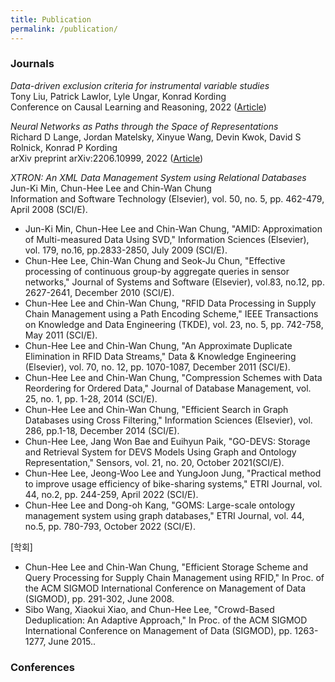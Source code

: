 ```yaml
---
title: Publication
permalink: /publication/
---
```


### Journals


_Data-driven exclusion criteria for instrumental variable studies_<br>
Tony Liu, Patrick Lawlor, Lyle Ungar, Konrad Kording<br>
Conference on Causal Learning and Reasoning, 2022 ([Article](https://proceedings.mlr.press/v177/liu22a/liu22a.pdf))

_Neural Networks as Paths through the Space of Representations_<br>
Richard D Lange, Jordan Matelsky, Xinyue Wang, Devin Kwok, David S Rolnick, Konrad P Kording<br>
arXiv preprint arXiv:2206.10999, 2022 ([Article](https://arxiv.org/pdf/2206.10999))

_XTRON: An XML Data Management System using Relational Databases_<br> 
Jun-Ki Min, Chun-Hee Lee and Chin-Wan Chung<br>
Information and Software Technology (Elsevier), vol. 50, no. 5, pp. 462-479, April 2008 (SCI/E).

- Jun-Ki Min, Chun-Hee Lee and Chin-Wan Chung, "AMID: Approximation of Multi-measured Data Using SVD," Information Sciences (Elsevier), vol. 179, no.16, pp.2833-2850, July 2009 (SCI/E).
- Chun-Hee Lee, Chin-Wan Chung and Seok-Ju Chun, "Effective processing of continuous group-by aggregate queries in sensor networks," Journal of Systems and Software (Elsevier), vol.83, no.12, pp. 2627-2641, December 2010 (SCI/E).
- Chun-Hee Lee and Chin-Wan Chung, "RFID Data Processing in Supply Chain Management using a Path Encoding Scheme," IEEE Transactions on Knowledge and Data Engineering (TKDE), vol. 23, no. 5, pp. 742-758, May 2011 (SCI/E).
- Chun-Hee Lee and Chin-Wan Chung, "An Approximate Duplicate Elimination in RFID Data Streams," Data & Knowledge Engineering (Elsevier), vol. 70, no. 12, pp. 1070-1087, December 2011 (SCI/E).
- Chun-Hee Lee and Chin-Wan Chung, "Compression Schemes with Data Reordering for Ordered Data," Journal of Database Management, vol. 25, no. 1, pp. 1-28, 2014 (SCI/E).
- Chun-Hee Lee and Chin-Wan Chung, "Efficient Search in Graph Databases using Cross Filtering," Information Sciences (Elsevier), vol. 286, pp.1-18, December 2014 (SCI/E).
- Chun-Hee Lee, Jang Won Bae and Euihyun Paik, "GO-DEVS: Storage and Retrieval System for DEVS Models Using Graph and Ontology Representation," Sensors, vol. 21, no. 20, October 2021(SCI/E).
- Chun-Hee Lee, Jeong-Woo Lee and YungJoon Jung, "Practical method to improve usage efficiency of bike-sharing systems," ETRI Journal, vol. 44, no.2, pp. 244-259, April 2022 (SCI/E).
- Chun-Hee Lee and Dong-oh Kang, "GOMS: Large-scale ontology management system using graph databases," ETRI Journal, vol. 44, no.5, pp. 780-793, October 2022 (SCI/E).

[학회]
- Chun-Hee Lee and Chin-Wan Chung, "Efficient Storage Scheme and Query Processing for Supply Chain Management using RFID," In Proc. of the ACM SIGMOD International Conference on Management of Data (SIGMOD), pp. 291-302, June 2008.
- Sibo Wang, Xiaokui Xiao, and Chun-Hee Lee, "Crowd-Based Deduplication: An Adaptive Approach," In Proc. of the ACM SIGMOD International Conference on Management of Data (SIGMOD), pp. 1263-1277, June 2015..

### Conferences


